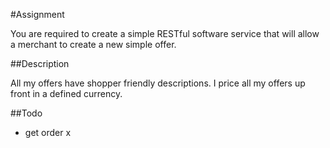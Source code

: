 #Assignment 

You are required to create a simple RESTful software service that will allow a merchant to create a new simple offer.

##Description

All my offers have shopper friendly descriptions. I price all my offers up front in a defined currency.

##Todo
- get order x
